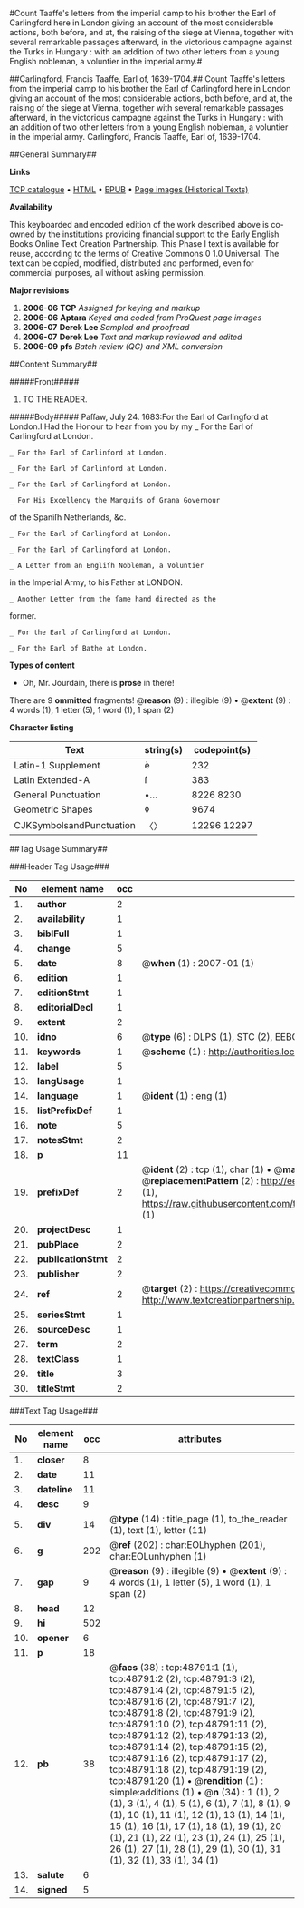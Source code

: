 #Count Taaffe's letters from the imperial camp to his brother the Earl of Carlingford here in London giving an account of the most considerable actions, both before, and at, the raising of the siege at Vienna, together with several remarkable passages afterward, in the victorious campagne against the Turks in Hungary : with an addition of two other letters from a young English nobleman, a voluntier in the imperial army.#

##Carlingford, Francis Taaffe, Earl of, 1639-1704.##
Count Taaffe's letters from the imperial camp to his brother the Earl of Carlingford here in London giving an account of the most considerable actions, both before, and at, the raising of the siege at Vienna, together with several remarkable passages afterward, in the victorious campagne against the Turks in Hungary : with an addition of two other letters from a young English nobleman, a voluntier in the imperial army.
Carlingford, Francis Taaffe, Earl of, 1639-1704.

##General Summary##

**Links**

[TCP catalogue](http://www.ota.ox.ac.uk/tcp/)  • 
[HTML](http://tei.it.ox.ac.uk/tcp/Texts-HTML/free/A34/A34352.html)  • 
[EPUB](http://tei.it.ox.ac.uk/tcp/Texts-EPUB/free/A34/A34352.epub) • 
[Page images (Historical Texts)](https://data.historicaltexts.jisc.ac.uk/view?pubId=eebo-11766942e&pageId=eebo-11766942e-48791-1)

**Availability**

This keyboarded and encoded edition of the
	       work described above is co-owned by the institutions
	       providing financial support to the Early English Books
	       Online Text Creation Partnership. This Phase I text is
	       available for reuse, according to the terms of Creative
	       Commons 0 1.0 Universal. The text can be copied,
	       modified, distributed and performed, even for
	       commercial purposes, all without asking permission.

**Major revisions**

1. __2006-06__ __TCP__ *Assigned for keying and markup*
1. __2006-06__ __Aptara__ *Keyed and coded from ProQuest page images*
1. __2006-07__ __Derek Lee__ *Sampled and proofread*
1. __2006-07__ __Derek Lee__ *Text and markup reviewed and edited*
1. __2006-09__ __pfs__ *Batch review (QC) and XML conversion*

##Content Summary##

#####Front#####

1. TO THE
READER.

#####Body#####
Paſſaw, July 24. 1683:For the Earl of Carlingford at London.I Had the Honour to hear from you by
my 
    _ For the Earl of Carlingford at London.

    _ For the Earl of Carlinford at London.

    _ For the Earl of Carlinford at London.

    _ For the Earl of Carlingford at London.

    _ For His Excellency the Marquiſs of Grana Governour
of the Spaniſh Netherlands, &c.

    _ For the Earl of Carlingford at London.

    _ For the Earl of Carlingford at London.

    _ A Letter from an Engliſh Nobleman, a Voluntier
in the Imperial Army, to his Father
at LONDON.

    _ Another Letter from the ſame hand directed as the
former.

    _ For the Earl of Carlingford at London.

    _ For the Earl of Bathe at London.

**Types of content**

  * Oh, Mr. Jourdain, there is **prose** in there!

There are 9 **ommitted** fragments! 
 @__reason__ (9) : illegible (9)  •  @__extent__ (9) : 4 words (1), 1 letter (5), 1 word (1), 1 span (2)

**Character listing**


|Text|string(s)|codepoint(s)|
|---|---|---|
|Latin-1 Supplement|è|232|
|Latin Extended-A|ſ|383|
|General Punctuation|•…|8226 8230|
|Geometric Shapes|◊|9674|
|CJKSymbolsandPunctuation|〈〉|12296 12297|

##Tag Usage Summary##

###Header Tag Usage###

|No|element name|occ|attributes|
|---|---|---|---|
|1.|__author__|2||
|2.|__availability__|1||
|3.|__biblFull__|1||
|4.|__change__|5||
|5.|__date__|8| @__when__ (1) : 2007-01 (1)|
|6.|__edition__|1||
|7.|__editionStmt__|1||
|8.|__editorialDecl__|1||
|9.|__extent__|2||
|10.|__idno__|6| @__type__ (6) : DLPS (1), STC (2), EEBO-CITATION (1), OCLC (1), VID (1)|
|11.|__keywords__|1| @__scheme__ (1) : http://authorities.loc.gov/ (1)|
|12.|__label__|5||
|13.|__langUsage__|1||
|14.|__language__|1| @__ident__ (1) : eng (1)|
|15.|__listPrefixDef__|1||
|16.|__note__|5||
|17.|__notesStmt__|2||
|18.|__p__|11||
|19.|__prefixDef__|2| @__ident__ (2) : tcp (1), char (1)  •  @__matchPattern__ (2) : ([0-9\-]+):([0-9IVX]+) (1), (.+) (1)  •  @__replacementPattern__ (2) : http://eebo.chadwyck.com/downloadtiff?vid=$1&page=$2 (1), https://raw.githubusercontent.com/textcreationpartnership/Texts/master/tcpchars.xml#$1 (1)|
|20.|__projectDesc__|1||
|21.|__pubPlace__|2||
|22.|__publicationStmt__|2||
|23.|__publisher__|2||
|24.|__ref__|2| @__target__ (2) : https://creativecommons.org/publicdomain/zero/1.0/ (1), http://www.textcreationpartnership.org/docs/. (1)|
|25.|__seriesStmt__|1||
|26.|__sourceDesc__|1||
|27.|__term__|2||
|28.|__textClass__|1||
|29.|__title__|3||
|30.|__titleStmt__|2||


###Text Tag Usage###

|No|element name|occ|attributes|
|---|---|---|---|
|1.|__closer__|8||
|2.|__date__|11||
|3.|__dateline__|11||
|4.|__desc__|9||
|5.|__div__|14| @__type__ (14) : title_page (1), to_the_reader (1), text (1), letter (11)|
|6.|__g__|202| @__ref__ (202) : char:EOLhyphen (201), char:EOLunhyphen (1)|
|7.|__gap__|9| @__reason__ (9) : illegible (9)  •  @__extent__ (9) : 4 words (1), 1 letter (5), 1 word (1), 1 span (2)|
|8.|__head__|12||
|9.|__hi__|502||
|10.|__opener__|6||
|11.|__p__|18||
|12.|__pb__|38| @__facs__ (38) : tcp:48791:1 (1), tcp:48791:2 (2), tcp:48791:3 (2), tcp:48791:4 (2), tcp:48791:5 (2), tcp:48791:6 (2), tcp:48791:7 (2), tcp:48791:8 (2), tcp:48791:9 (2), tcp:48791:10 (2), tcp:48791:11 (2), tcp:48791:12 (2), tcp:48791:13 (2), tcp:48791:14 (2), tcp:48791:15 (2), tcp:48791:16 (2), tcp:48791:17 (2), tcp:48791:18 (2), tcp:48791:19 (2), tcp:48791:20 (1)  •  @__rendition__ (1) : simple:additions (1)  •  @__n__ (34) : 1 (1), 2 (1), 3 (1), 4 (1), 5 (1), 6 (1), 7 (1), 8 (1), 9 (1), 10 (1), 11 (1), 12 (1), 13 (1), 14 (1), 15 (1), 16 (1), 17 (1), 18 (1), 19 (1), 20 (1), 21 (1), 22 (1), 23 (1), 24 (1), 25 (1), 26 (1), 27 (1), 28 (1), 29 (1), 30 (1), 31 (1), 32 (1), 33 (1), 34 (1)|
|13.|__salute__|6||
|14.|__signed__|5||
